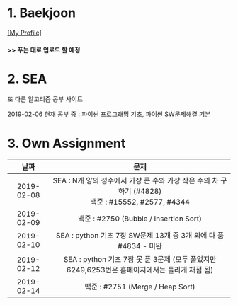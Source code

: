 # 1. Baekjoon 

[[My Profile]](https://www.acmicpc.net/user/riim715)

#### >> 푸는 대로 업로드 할 예정


# 2. SEA

또 다른 알고리즘 공부 사이트 

2019-02-06 현재 공부 중 : 파이썬 프로그래밍 기초, 파이썬 SW문제해결 기본



# 3. Own Assignment

날짜 | 문제
:---:|:---:
2019-02-08 | SEA : N개 양의 정수에서 가장 큰 수와 가장 작은 수의 차 구하기 (#4828) <br> 백준 : #15552, #2577, #4344
2019-02-09 | 백준 : #2750 (Bubble / Insertion Sort)
2019-02-10 | SEA : python 기초 7장 SW문제 13개 중 3개 외에 다 품 <br> #4834 - 미완
2019-02-12 | SEA : python 기초 7장 못 푼 3문제 (모두 풀었지만 6249,6253번은 홈페이지에서는 틀리게 채점 됨)
2019-02-14 | 백준 : #2751 (Merge / Heap Sort)
